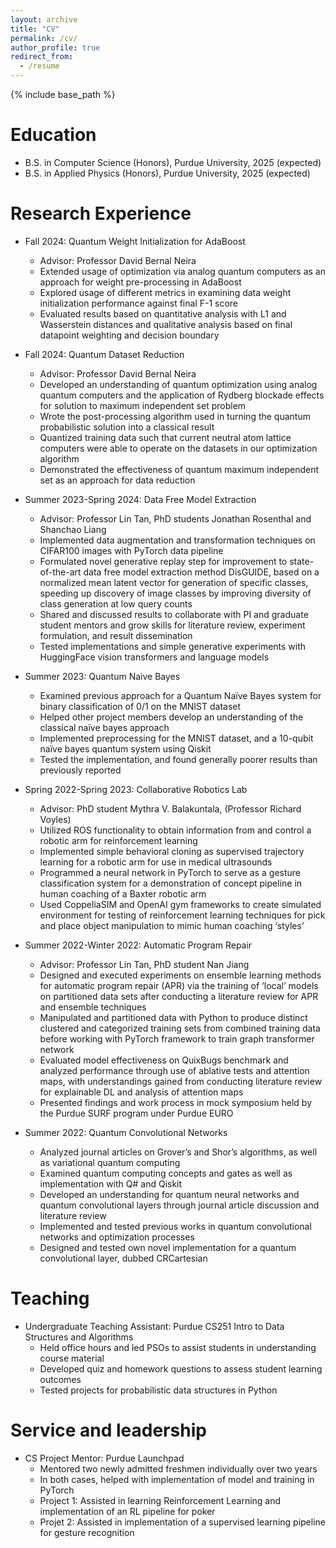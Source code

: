 ```yaml
---
layout: archive
title: "CV"
permalink: /cv/
author_profile: true
redirect_from:
  - /resume
---
```


{% include base_path %}

Education
======
* B.S. in Computer Science (Honors), Purdue University, 2025 (expected)
* B.S. in Applied Physics (Honors), Purdue University, 2025 (expected)

<!-- Current Projects
======
* Summer 2024: Foundational LLMs for Decompiled Code
  * Advisor: Professor Lin Tan, PhD students Nan Jiang and Danning Xie
  * Gathering decompiled code data from popular GitHub repositories through Ghidra and IDA
  * Developing methods to build on the generalization capabilities current SoTA in the decompiled code domain, LLM4Decompile
  * Exploring data efficient self-supervised methods for extension of a model trained on Ghidra data to both Ghidra and IDA decompiled code
* Fall 2024:  -->

Research Experience
======
* Fall 2024: Quantum Weight Initialization for AdaBoost
  * Advisor: Professor David Bernal Neira
  * Extended usage of optimization via analog quantum computers as an approach for weight pre-processing in AdaBoost
  * Explored usage of different metrics in examining data weight initialization performance against final F-1 score
  * Evaluated results based on quantitative analysis with L1 and Wasserstein distances and qualitative analysis based on final datapoint weighting and decision boundary

* Fall 2024: Quantum Dataset Reduction
  * Advisor: Professor David Bernal Neira
  * Developed an understanding of quantum optimization using analog quantum computers and the application of Rydberg blockade effects for solution to maximum independent set problem
  * Wrote the post-processing algorithm used in turning the quantum probabilistic solution into a classical result
  * Quantized training data such that current neutral atom lattice computers were able to operate on the datasets in our optimization algorithm
  * Demonstrated the effectiveness of quantum maximum independent set as an approach for data reduction

* Summer 2023-Spring 2024: Data Free Model Extraction
  * Advisor: Professor Lin Tan, PhD students Jonathan Rosenthal and Shanchao Liang
  * Implemented data augmentation and transformation techniques on CIFAR100 images with PyTorch data pipeline
  * Formulated novel generative replay step for improvement to state-of-the-art data free model extraction method DisGUIDE, based on a normalized mean latent vector for generation of specific classes, speeding up discovery of image classes by improving diversity of class generation at low query counts
  * Shared and discussed results to collaborate with PI and graduate student mentors and grow skills for literature review, experiment formulation, and result dissemination
  * Tested implementations and simple generative experiments with HuggingFace vision transformers and language models

* Summer 2023: Quantum Naive Bayes
  * Examined previous approach for a Quantum Naïve Bayes system for binary classification of 0/1 on the MNIST dataset
  * Helped other project members develop an understanding of the classical naïve bayes approach
  * Implemented preprocessing for the MNIST dataset, and a 10-qubit naïve bayes quantum system using Qiskit
  * Tested the implementation, and found generally poorer results than previously reported

* Spring 2022-Spring 2023: Collaborative Robotics Lab
  * Advisor: PhD student Mythra V. Balakuntala, (Professor Richard Voyles)
  *	Utilized ROS functionality to obtain information from and control a robotic arm for reinforcement learning
  *	Implemented simple behavioral cloning as supervised trajectory learning for a robotic arm for use in medical ultrasounds
  *	Programmed a neural network in PyTorch to serve as a gesture classification system for a demonstration of concept pipeline in human coaching of a Baxter robotic arm
  *	Used CoppeliaSIM and OpenAI gym frameworks to create simulated environment for testing of reinforcement learning techniques for pick and place object manipulation to mimic human coaching ‘styles’

* Summer 2022-Winter 2022: Automatic Program Repair
  * Advisor: Professor Lin Tan, PhD student Nan Jiang
  *	Designed and executed experiments on ensemble learning methods for automatic program repair (APR) via the training of ‘local’ models on partitioned data sets after conducting a literature review for APR and ensemble techniques
  *	Manipulated and partitioned data with Python to produce distinct clustered and categorized training sets from combined training data before working with PyTorch framework to train graph transformer network
  *	Evaluated model effectiveness on QuixBugs benchmark and analyzed performance through use of ablative tests and attention maps, with understandings gained from conducting literature review for explainable DL and analysis of attention maps
  *	Presented findings and work process in mock symposium held by the Purdue SURF program under Purdue EURO

* Summer 2022: Quantum Convolutional Networks
  *	Analyzed journal articles on Grover’s and Shor’s algorithms, as well as variational quantum computing
  *	Examined quantum computing concepts and gates as well as implementation with Q# and Qiskit
  *	Developed an understanding for quantum neural networks and quantum convolutional layers through journal article discussion and literature review
  *	Implemented and tested previous works in quantum convolutional networks and optimization processes
  *	Designed and tested own novel implementation for a quantum convolutional layer, dubbed CRCartesian

<!-- Skills
======
* Skill 1
* Skill 2
  * Sub-skill 2.1
  * Sub-skill 2.2
  * Sub-skill 2.3
* Skill 3 -->

<!-- Publications
======
  <ul>{% for post in site.publications reversed %}
    {% include archive-single-cv.html %}
  {% endfor %}</ul> -->
  
<!-- Talks
======
  <ul>{% for post in site.talks reversed %}
    {% include archive-single-talk-cv.html  %}
  {% endfor %}</ul>
  
Teaching
======
  <ul>{% for post in site.teaching reversed %}
    {% include archive-single-cv.html %}
  {% endfor %}</ul> -->

Teaching
======
* Undergraduate Teaching Assistant: Purdue CS251 Intro to Data Structures and Algorithms
  *	Held office hours and led PSOs to assist students in understanding course material
  *	Developed quiz and homework questions to assess student learning outcomes
  *	Tested projects for probabilistic data structures in Python

Service and leadership
======
* CS Project Mentor: Purdue Launchpad
  *	Mentored two newly admitted freshmen individually over two years
  *	In both cases, helped with implementation of model and training in PyTorch
  *	Project 1: Assisted in learning Reinforcement Learning and implementation of an RL pipeline for poker
  *	Projet 2: Assisted in implementation of a supervised learning pipeline for gesture recognition
